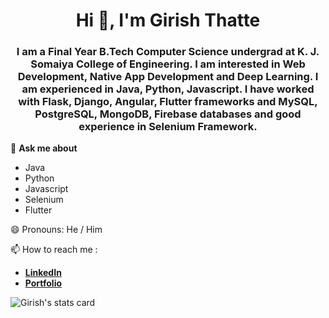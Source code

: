 <h1 align="center">Hi 👋, I'm Girish Thatte</h1>
<h3 align="center">I am a Final Year B.Tech Computer Science undergrad at K. J. Somaiya College of Engineering. I am interested in Web Development, Native App Development and Deep Learning. I am experienced in Java, Python, Javascript. I have worked with Flask, Django, Angular, Flutter frameworks and MySQL, PostgreSQL, MongoDB, Firebase databases and good experience in Selenium Framework. </h3>

💬 **Ask me about**
  - Java
  - Python
  - Javascript
  - Selenium
  - Flutter

😄 Pronouns: He / Him

📫 How to reach me : 
 - [**LinkedIn**](https://linkedin.com/in/girish-thatte) <a href="https://linkedin.com/in/girish-thatte" target="_blank"></a>
 - [**Portfolio**](http://girish.surge.sh/)

<p align="left"> <img src="https://github-readme-stats.vercel.app/api?username=girishgr8&show_icons=true&count_private=true&theme=algolia" alt="Girish's stats card"/> </p>
